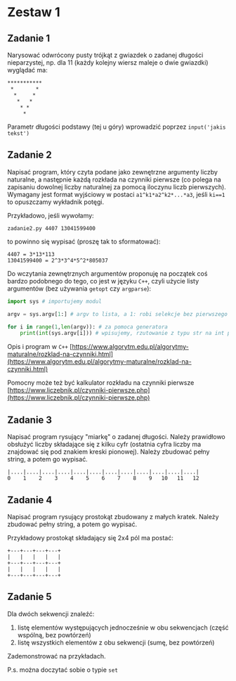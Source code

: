 # Zestaw 1

## Zadanie 1

Narysować odwrócony pusty trójkąt z gwiazdek o zadanej długości nieparzystej, np. dla 11 (każdy
kolejny wiersz maleje o dwie gwiazdki) wyglądać ma:

```text
***********
 *       *
  *     *
   *   *
    * *
     *
```

Parametr długości podstawy (tej u góry) wprowadzić poprzez `input('jakis tekst')`

## Zadanie 2

Napisać program, który czyta podane jako zewnętrzne argumenty liczby naturalne, a następnie każdą rozkłada na czynniki pierwsze (co polega na zapisaniu dowolnej liczby naturalnej za pomocą iloczynu liczb pierwszych). Wymagany jest format wyjściowy w postaci `a1^k1*a2^k2*...*a3`, jeśli `ki==1` to opuszczamy wykładnik potęgi.

Przykładowo, jeśli wywołamy:

```console
zadanie2.py 4407 13041599400
```

to powinno się wypisać (proszę tak to sformatować):

```text
4407 = 3*13*113
13041599400 = 2^3*3^4*5^2*805037
```

Do wczytania zewnętrznych argumentów proponuję na początek coś bardzo podobnego do tego, co
jest w języku `C++`, czyli użycie listy argumentów (bez używania `getopt` czy `argparse`):

```python
import sys # importujemy modul

argv = sys.argv[1:] # argv to lista, a 1: robi selekcje bez pierwszego argumentu – nazwy programu

for i in range(1,len(argv)): # za pomoca generatora
    print(int(sys.argv[i])) # wpisujemy, rzutowanie z typu str na int przyda sie potem
```

Opis i program w `C++` [https://www.algorytm.edu.pl/algorytmy-maturalne/rozklad-na-czynniki.html](https://www.algorytm.edu.pl/algorytmy-maturalne/rozklad-na-czynniki.html)

Pomocny może też być kalkulator rozkładu na czynniki pierwsze [https://www.liczebnik.pl/czynniki-pierwsze.php](https://www.liczebnik.pl/czynniki-pierwsze.php)

## Zadanie 3

Napisać program rysujący "miarkę" o zadanej długości. Należy prawidłowo obsłużyć liczby składające
się z kilku cyfr (ostatnia cyfra liczby ma znajdować się pod znakiem kreski pionowej). Należy zbudować
pełny string, a potem go wypisać.

```text
|....|....|....|....|....|....|....|....|....|....|....|....|
0    1    2    3    4    5    6    7    8    9   10   11   12
```

## Zadanie 4

Napisać program rysujący prostokąt zbudowany z małych kratek. Należy zbudować pełny string,
a potem go wypisać.

Przykładowy prostokąt składający się 2x4 pól ma postać:

```text
+---+---+---+---+
|   |   |   |   |
+---+---+---+---+
|   |   |   |   |
+---+---+---+---+
```

## Zadanie 5

Dla dwóch sekwencji znaleźć:

1. listę elementów występujących jednocześnie w obu sekwencjach
(część wspólną, bez powtórzeń)
2. listę wszystkich elementów z obu sekwencji (sumę, bez
powtórzeń)

Zademonstrować na przykładach.

P.s. można doczytać sobie o typie `set`

